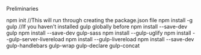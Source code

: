 Preliminaries

npm init //This will run through creating the package.json file
npm install -g gulp //If you haven't installed gulp globally before
npm install --save-dev gulp
npm install --save-dev gulp-sass
npm install --gulp-uglify
npm install --gulp-server-livereload
npm install --gulp-livereload
npm install --save-dev gulp-handlebars gulp-wrap gulp-declare gulp-concat